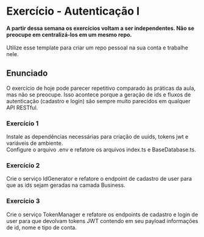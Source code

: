 # Exercício - Autenticação I

<strong>A partir dessa semana os exercícios voltam a ser independentes. Não se preocupe em centralizá-los em um mesmo repo.</strong>
<br><br>
Utilize esse template para criar um repo pessoal na sua conta e trabalhe nele.

## Enunciado

O exercício de hoje pode parecer repetitivo comparado às práticas da aula, mas não se preocupe. Isso acontece porque a geração de ids e fluxos de autenticação (cadastro e login) são sempre muito parecidos em qualquer API RESTful.

### Exercício 1

Instale as dependências necessárias para criação de uuids, tokens jwt e variáveis de ambiente.<br>
Configure o arquivo .env e refatore os arquivos index.ts e BaseDatabase.ts.

### Exercício 2

Crie o serviço IdGenerator e refatore o endpoint de cadastro de user para que as ids sejam geradas na camada Business.

### Exercício 3

Crie o serviço TokenManager e refatore os endpoints de cadastro e login de user para que devolvam tokens JWT contendo em seu payload informações de id, nome e tipo de conta.
